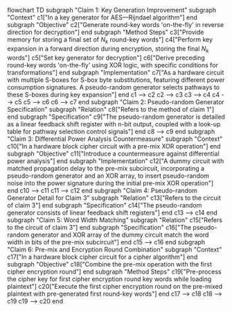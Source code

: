 flowchart TD
    subgraph "Claim 1: Key Generation Improvement"
        subgraph "Context"
            c1["In a key generator for AES—Rijndael algorithm"]
        end
        subgraph "Objective"
            c2["Generate round-key words 'on-the-fly' in reverse direction for decryption"]
        end
        subgraph "Method Steps"
            c3["Provide memory for storing a final set of $N_k$ round-key words"]
            c4["Perform key expansion in a forward direction during encryption, storing the final $N_k$ words"]
            c5["Set key generator for decryption"]
            c6["Derive preceding round-key words 'on-the-fly' using XOR logic, with specific conditions for transformations"]
        end
        subgraph "Implementation"
            c7["As a hardware circuit with multiple S-boxes for S-box byte substitutions, featuring different power consumption signatures. A pseudo-random generator selects pathways to these S-boxes during key expansion"]
        end
        c1 --> c2
        c2 --> c3
        c3 --> c4
        c4 --> c5
        c5 --> c6
        c6 --> c7
    end
    subgraph "Claim 2: Pseudo-random Generator Specification"
        subgraph "Relation"
            c8["Refers to the method of claim 1"]
        end
        subgraph "Specification"
            c9["The pseudo-random generator is detailed as a linear feedback shift register with n-bit output, coupled with a look-up table for pathway selection control signals"]
        end
        c8 --> c9
    end
    subgraph "Claim 3: Differential Power Analysis Countermeasure"
        subgraph "Context"
            c10["In a hardware block cipher circuit with a pre-mix XOR operation"]
        end
        subgraph "Objective"
            c11["Introduce a countermeasure against differential power analysis"]
        end
        subgraph "Implementation"
            c12["A dummy circuit with matched propagation delay to the pre-mix subcircuit, incorporating a pseudo-random generator and an XOR array, to insert pseudo-random noise into the power signature during the initial pre-mix XOR operation"]
        end
        c10 --> c11
        c11 --> c12
    end
    subgraph "Claim 4: Pseudo-random Generator Detail for Claim 3"
        subgraph "Relation"
            c13["Refers to the circuit of claim 3"]
        end
        subgraph "Specification"
            c14["The pseudo-random generator consists of linear feedback shift registers"]
        end
        c13 --> c14
    end
    subgraph "Claim 5: Word Width Matching"
        subgraph "Relation"
            c15["Refers to the circuit of claim 3"]
        end
        subgraph "Specification"
            c16["The pseudo-random generator and XOR array of the dummy circuit match the word width in bits of the pre-mix subcircuit"]
        end
        c15 --> c16
    end
    subgraph "Claim 6: Pre-mix and Encryption Round Combination"
        subgraph "Context"
            c17["In a hardware block cipher circuit for a cipher algorithm"]
        end
        subgraph "Objective"
            c18["Combine the pre-mix operation with the first cipher encryption round"]
        end
        subgraph "Method Steps"
            c19["Pre-process the cipher key for first cipher encryption round key words while loading plaintext"]
            c20["Execute the first cipher encryption round on the pre-mixed plaintext with pre-generated first round-key words"]
        end
        c17 --> c18
        c18 --> c19
        c19 --> c20
    end
